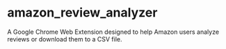 # amazon_review_analyzer
A Google Chrome Web Extension designed to help Amazon users analyze reviews or download them to a CSV file.
